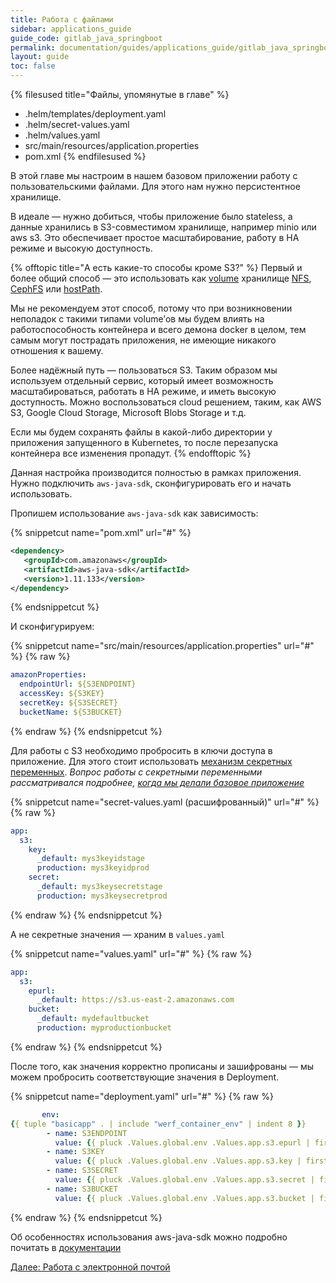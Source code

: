```yaml
---
title: Работа с файлами
sidebar: applications_guide
guide_code: gitlab_java_springboot
permalink: documentation/guides/applications_guide/gitlab_java_springboot/050_files.html
layout: guide
toc: false
---
```


{% filesused title="Файлы, упомянутые в главе" %}
- .helm/templates/deployment.yaml
- .helm/secret-values.yaml
- .helm/values.yaml
- src/main/resources/application.properties
- pom.xml
{% endfilesused %}

В этой главе мы настроим в нашем базовом приложении работу с пользовательскими файлами. Для этого нам нужно персистентное хранилище.

В идеале — нужно добиться, чтобы приложение было stateless, а данные хранились в S3-совместимом хранилище, например minio или aws s3. Это обеспечивает простое масштабирование, работу в HA режиме и высокую доступность.

{% offtopic title="А есть какие-то способы кроме S3?" %}
Первый и более общий способ — это использовать как [volume](https://kubernetes.io/docs/concepts/storage/volumes/) хранилище [NFS](https://kubernetes.io/docs/concepts/storage/volumes/#nfs), [CephFS](https://kubernetes.io/docs/concepts/storage/volumes/#cephfs) или [hostPath](https://kubernetes.io/docs/concepts/storage/volumes/#hostpath).

Мы не рекомендуем этот способ, потому что при возникновении неполадок с такими типами volume’ов мы будем влиять на работоспособность контейнера и всего демона docker в целом, тем самым могут пострадать приложения, не имеющие никакого отношения к вашему.

Более надёжный путь — пользоваться S3. Таким образом мы используем отдельный сервис, который имеет возможность масштабироваться, работать в HA режиме, и иметь высокую доступность. Можно воспользоваться cloud решением, таким, как AWS S3, Google Cloud Storage, Microsoft Blobs Storage и т.д.

Если мы будем сохранять файлы в какой-либо директории у приложения запущенного в Kubernetes, то после перезапуска контейнера все изменения пропадут.
{% endofftopic %}

Данная настройка производится полностью в рамках приложения. Нужно подключить `aws-java-sdk`, сконфигурировать его и начать использовать.

Пропишем использование `aws-java-sdk` как зависимость:

{% snippetcut name="pom.xml" url="#" %}
```xml
<dependency>
   <groupId>com.amazonaws</groupId>
   <artifactId>aws-java-sdk</artifactId>
   <version>1.11.133</version>
</dependency>
```
{% endsnippetcut %}

И сконфигурируем:

{% snippetcut name="src/main/resources/application.properties" url="#" %}
{% raw %}
```yaml
amazonProperties:
  endpointUrl: ${S3ENDPOINT}
  accessKey: ${S3KEY}
  secretKey: ${S3SECRET}
  bucketName: ${S3BUCKET}
```
{% endraw %}
{% endsnippetcut %}

Для работы с S3 необходимо пробросить в ключи доступа в приложение. Для этого стоит использовать [механизм секретных переменных](https://ru.werf.io/documentation/reference/deploy_process/working_with_secrets.html). *Вопрос работы с секретными переменными рассматривался подробнее, [когда мы делали базовое приложение](020_basic.html#secret-values-yaml)*

{% snippetcut name="secret-values.yaml (расшифрованный)" url="#" %}
{% raw %}
```yaml
app:
  s3:
    key:
      _default: mys3keyidstage
      production: mys3keyidprod
    secret:
      _default: mys3keysecretstage
      production: mys3keysecretprod
```
{% endraw %}
{% endsnippetcut %}

А не секретные значения — храним в `values.yaml`

{% snippetcut name="values.yaml" url="#" %}
{% raw %}
```yaml
app:
  s3:
    epurl:
      _default: https://s3.us-east-2.amazonaws.com
    bucket:
      _default: mydefaultbucket
      production: myproductionbucket
```
{% endraw %}
{% endsnippetcut %}

После того, как значения корректно прописаны и зашифрованы — мы можем пробросить соответствующие значения в Deployment.

{% snippetcut name="deployment.yaml" url="#" %}
{% raw %}
```yaml
       env:
{{ tuple "basicapp" . | include "werf_container_env" | indent 8 }}
        - name: S3ENDPOINT
          value: {{ pluck .Values.global.env .Values.app.s3.epurl | first | default .Values.app.s3.epurl._default | quote }}
        - name: S3KEY
          value: {{ pluck .Values.global.env .Values.app.s3.key | first | default .Values.app.s3.key._default | quote }}
        - name: S3SECRET
          value: {{ pluck .Values.global.env .Values.app.s3.secret | first | default .Values.app.s3.secret._default | quote }}
        - name: S3BUCKET
          value: {{ pluck .Values.global.env .Values.app.s3.bucket | first | default .Values.app.s3.bucket._default | quote }}
```
{% endraw %}
{% endsnippetcut %}

Об особенностях использования aws-java-sdk можно подробно почитать в [документации](https://cloud.spring.io/spring-cloud-aws/spring-cloud-aws.html)

<div>
    <a href="060_email.html" class="nav-btn">Далее: Работа с электронной почтой</a>
</div>

